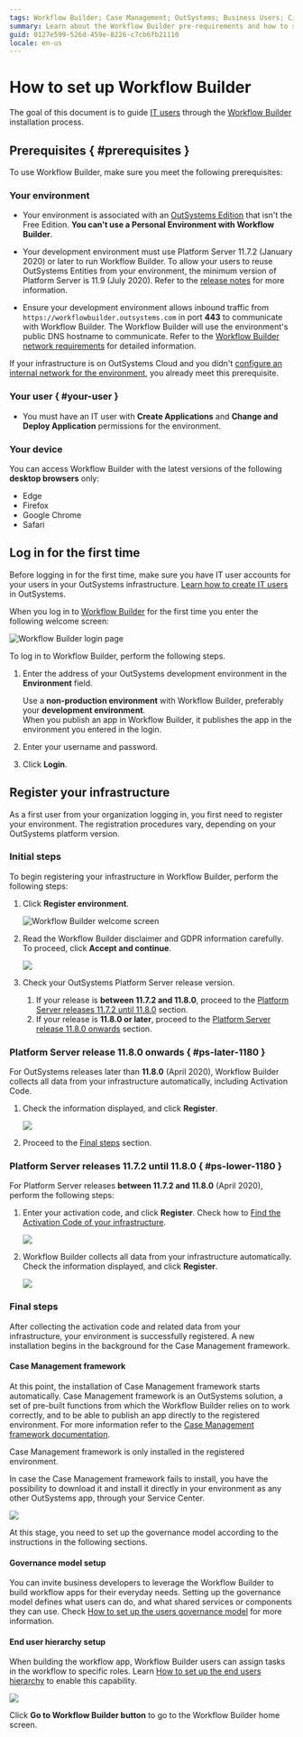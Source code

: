 ```yaml
---
tags: Workflow Builder; Case Management; OutSystems; Business Users; Citizen Developers; Citizen Dev; Workflow; Business developers
summary: Learn about the Workflow Builder pre-requirements and how to set it up.
guid: 0127e599-526d-459e-8226-c7cb6fb21110
locale: en-us
---
```


# How to set up Workflow Builder

The goal of this document is to guide [IT users](../../../managing-the-applications-lifecycle/manage-it-teams/intro.md) through the [Workflow Builder](http://workflowbuilder.outsystems.com/) installation process. 

## Prerequisites { #prerequisites }

To use Workflow Builder, make sure you meet the following prerequisites:

### Your environment

* Your environment is associated with an [OutSystems Edition](https://www.outsystems.com/pricing-and-editions/) that isn't the Free Edition. **You can't use a Personal Environment with Workflow Builder**.

* Your development environment must use Platform Server 11.7.2 (January 2020) or later to run Workflow Builder. To allow your users to reuse OutSystems Entities from your environment, the minimum version of Platform Server is 11.9 (July 2020). Refer to the [release notes](https://success.outsystems.com/Support/Release_Notes/Workflow_Builder) for more information.

* Ensure your development environment allows inbound traffic from `https://workflowbuilder.outsystems.com` in port **443** to communicate with Workflow Builder. The Workflow Builder will use the environment's public DNS hostname to communicate. Refer to the [Workflow Builder network requirements](../../../setup-maintain/setup/network-requirements.md#workflow-builder) for detailed information.

<div class="info" markdown="1">

If your infrastructure is on OutSystems Cloud and you didn't [configure an internal network for the environment](../../../managing-the-applications-lifecycle/secure-the-applications/configure-internal-network.md), you already meet this prerequisite.

</div>

### Your user { #your-user }

* You must have an IT user with **Create Applications** and **Change and Deploy Application** permissions for the environment.

### Your device

You can access Workflow Builder with the latest versions of the following **desktop browsers** only:

* Edge
* Firefox
* Google Chrome
* Safari

## Log in for the first time

Before logging in for the first time, make sure you have IT user accounts for your users in your OutSystems infrastructure. [Learn how to create IT users](../../../managing-the-applications-lifecycle/manage-it-teams/create-an-it-user.md) in OutSystems.

When you log in to [Workflow Builder](http://workflowbuilder.outsystems.com/) for the first time you enter the following welcome screen:

![Workflow Builder login page](images/wfb-login-page.png)

To log in to Workflow Builder, perform the following steps.

1. Enter the address of your OutSystems development environment in the **Environment** field.

    <div class="warning" markdown="1">

    Use a **non-production environment** with Workflow Builder, preferably your **development environment**.  
    When you publish an app in Workflow Builder, it publishes the app in the environment you entered in the login.
    
    </div>

1. Enter your username and password.

1. Click **Login**.

## Register your infrastructure

As a first user from your organization logging in, you first need to register your environment. The registration procedures vary, depending on your OutSystems platform version.

### Initial steps

To begin registering your infrastructure in Workflow Builder, perform the following steps:

1. Click **Register environment**.

    ![Workflow Builder welcome screen](images/wfb-setup-landingpage.png?width=750)

1. Read the Workflow Builder disclaimer and GDPR information carefully. To proceed, click **Accept and continue**.

    ![](images/wfb-setup-disclaimer.png)

1. Check your OutSystems Platform Server release version.

    1. If your release is **between 11.7.2 and 11.8.0**, proceed to the [Platform Server releases 11.7.2 until 11.8.0](#ps-lower-1180) section.
    1. If your release is **11.8.0 or later**, proceed to the [Platform Server release 11.8.0 onwards](#ps-later-1180) section.

### Platform Server release 11.8.0 onwards { #ps-later-1180 }

For OutSystems releases later than **11.8.0** (April 2020), Workflow Builder collects all data from your infrastructure automatically, including Activation Code.

1. Check the information displayed, and click **Register**.

    ![](images/wfb-setup-activation-code-manual-register.png)

1. Proceed to the [Final steps](#final-steps) section.

### Platform Server releases 11.7.2 until 11.8.0 { #ps-lower-1180 }

For Platform Server releases **between 11.7.2 and 11.8.0** (April 2020), perform the following steps:

1. Enter your activation code, and click **Register**.
Check how to [Find the Activation Code of your infrastructure](https://success.outsystems.com/Support/Enterprise_Customers/Licensing/02_Manage_and_Upgrade/Find_the_Activation_Code_and_the_Serial_Number).

    ![](images/wfb-setup-enter-activation-code.png)

1. Workflow Builder collects all data from your infrastructure automatically. Check the information displayed, and click **Register**.

    ![](images/wfb-setup-activation-code-manual-register.png)

### Final steps

After collecting the activation code and related data from your infrastructure, your environment is successfully registered. A new installation begins in the background for the Case Management framework.

#### Case Management framework

At this point, the installation of Case Management framework starts automatically. Case Management framework is an OutSystems solution, a set of pre-built functions from which the Workflow Builder relies on to work correctly, and to be able to publish an app directly to the registered environment. For more information refer to the [Case Management framework documentation](../case-management-framework/intro.md).

Case Management framework is only installed in the registered environment.

In case the Case Management framework fails to install, you have the possibility to download it and install it directly in your environment as any other OutSystems app, through your Service Center.

![](images/wfb-setup-success.png)

At this stage, you need to set up the governance model according to the instructions in the following sections.

#### Governance model setup

You can invite business developers to leverage the Workflow Builder to build workflow apps for their everyday needs. Setting up the governance model defines what users can do, and what shared services or components they can use. Check [How to set up the users governance model](how-setup-governance.md) for more information.
 

#### End user hierarchy setup

When building the workflow app, Workflow Builder users can assign tasks in the workflow to specific roles. Learn [How to set up the end users hierarchy](how-setup-end-users-hierarchy.md) to enable this capability.

![](images/wfb-setup-register-complete.png)

Click **Go to Workflow Builder button** to go to the Workflow Builder home screen.

